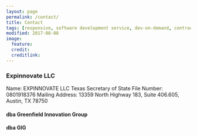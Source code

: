 ```yaml
---
layout: page
permalink: /contact/
title: Contact
tags: [responsive, software development service, dev-on-demand, contract, hourly, retainer, senior user experience engineer]
modified: 2017-08-08
image:
  feature: 
  credit: 
  creditlink: 
---
```



### Expinnovate LLC

Name: EXPINNOVATE LLC
Texas Secretary of State File Number: 0801918376
Mailing Address: 13359 North Highway 183, Suite 406.605, Austin, TX 78750


#### dba Greenfield Innovation Group
#### dba GIG
